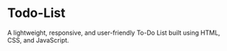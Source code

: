 # Todo-List
A lightweight, responsive, and user-friendly To-Do List built using HTML, CSS, and JavaScript.
